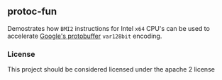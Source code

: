 protoc-fun
---

Demostrates how `BMI2` instructions for Intel `x64` CPU's
can be used to accelerate [Google's protobuffer](https://developers.google.com/protocol-buffers/docs/encoding)
`var128bit` encoding.

### License

This project should be considered licensed under the apache 2 license
